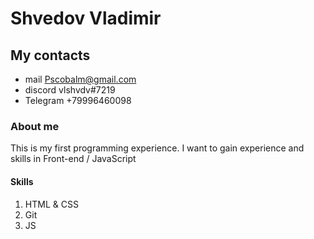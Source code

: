 # Shvedov Vladimir

##  My contacts 
* mail Pscobalm@gmail.com
* discord vlshvdv#7219 
* Telegram +79996460098

### About me
This is my first programming experience. I want to gain experience and skills in Front-end / JavaScript

#### Skills
1. HTML & CSS
2. Git
3. JS
